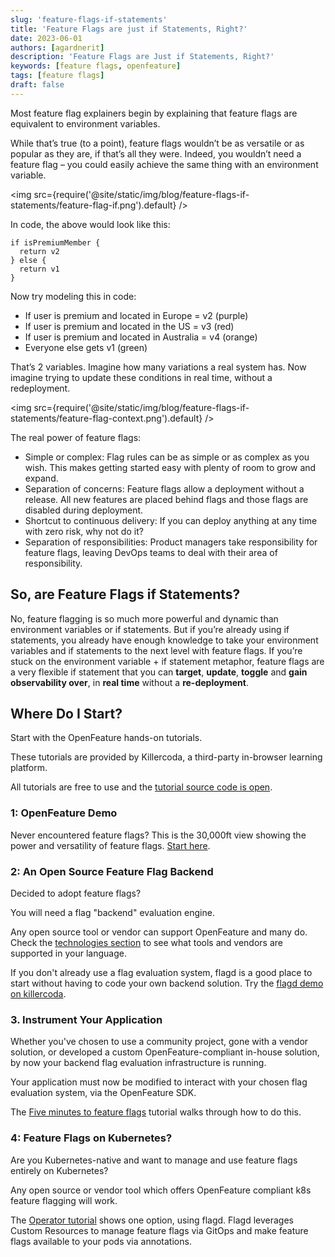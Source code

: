 ```yaml
---
slug: 'feature-flags-if-statements'
title: 'Feature Flags are just if Statements, Right?'
date: 2023-06-01
authors: [agardnerit]
description: 'Feature Flags are Just if Statements, Right?'
keywords: [feature flags, openfeature]
tags: [feature flags]
draft: false
---
```


Most feature flag explainers begin by explaining that feature flags are equivalent to environment variables.

While that’s true (to a point), feature flags wouldn’t be as versatile or as popular as they are, if that’s all they were.
Indeed, you wouldn’t need a feature flag – you could easily achieve the same thing with an environment variable.

<!--truncate-->

<img src={require('@site/static/img/blog/feature-flags-if-statements/feature-flag-if.png').default} />

In code, the above would look like this:

```shell
if isPremiumMember {
  return v2
} else {
  return v1
}
```

Now try modeling this in code:

- If user is premium and located in Europe = v2 (purple)
- If user is premium and located in the US = v3 (red)
- If user is premium and located in Australia = v4 (orange)
- Everyone else gets v1 (green)

That’s 2 variables.
Imagine how many variations a real system has.
Now imagine trying to update these conditions in real time, without a redeployment.

<img src={require('@site/static/img/blog/feature-flags-if-statements/feature-flag-context.png').default} />

The real power of feature flags:

- Simple or complex: Flag rules can be as simple or as complex as you wish.
  This makes getting started easy with plenty of room to grow and expand.
- Separation of concerns: Feature flags allow a deployment without a release.
  All new features are placed behind flags and those flags are disabled during deployment.
- Shortcut to continuous delivery: If you can deploy anything at any time with zero risk, why not do it?
- Separation of responsibilities: Product managers take responsibility for feature flags, leaving DevOps teams to deal with their area of responsibility.

## So, are Feature Flags if Statements?

No, feature flagging is so much more powerful and dynamic than environment variables or if statements.
But if you’re already using if statements, you already have enough knowledge to take your environment variables and if statements to the next level with feature flags.
If you’re stuck on the environment variable + if statement metaphor, feature flags are a very flexible if statement that you can **target**, **update**, **toggle** and **gain observability over**, in **real time** without a **re-deployment**.

## Where Do I Start?

Start with the OpenFeature hands-on tutorials.

These tutorials are provided by Killercoda, a third-party in-browser learning platform.

All tutorials are free to use and the [tutorial source code is open](https://github.com/open-feature/killercoda).

### 1: OpenFeature Demo

Never encountered feature flags?
This is the 30,000ft view showing the power and versatility of feature flags.
[Start here](https://killercoda.com/open-feature/scenario/openfeature-demo).

### 2: An Open Source Feature Flag Backend

Decided to adopt feature flags?

You will need a flag "backend" evaluation engine.

Any open source tool or vendor can support OpenFeature and many do.
Check the [technologies section](https://openfeature.dev/docs/reference/sdks/) to see what tools and vendors are supported in your language.

If you don't already use a flag evaluation system, flagd is a good place to start without having to code your own backend solution.
Try the [flagd demo on killercoda](https://killercoda.com/open-feature/scenario/flagd-demo).

### 3. Instrument Your Application

Whether you've chosen to use a community project, gone with a vendor solution, or developed a custom OpenFeature-compliant in-house solution, by now your backend flag evaluation infrastructure is running.

Your application must now be modified to interact with your chosen flag evaluation system, via the OpenFeature SDK.

The [Five minutes to feature flags](https://killercoda.com/open-feature/scenario/five-minutes-to-feature-flags) tutorial walks through how to do this.

### 4: Feature Flags on Kubernetes?

Are you Kubernetes-native and want to manage and use feature flags entirely on Kubernetes?

Any open source or vendor tool which offers OpenFeature compliant k8s feature flagging will work.

The [Operator tutorial](https://killercoda.com/open-feature/scenario/openfeature-operator-demo) shows one option, using flagd.
Flagd leverages Custom Resources to manage feature flags via GitOps and make feature flags available to your pods via annotations.

